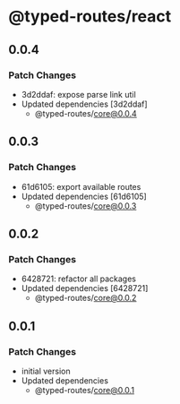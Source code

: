 # @typed-routes/react

## 0.0.4

### Patch Changes

- 3d2ddaf: expose parse link util
- Updated dependencies [3d2ddaf]
  - @typed-routes/core@0.0.4

## 0.0.3

### Patch Changes

- 61d6105: export available routes
- Updated dependencies [61d6105]
  - @typed-routes/core@0.0.3

## 0.0.2

### Patch Changes

- 6428721: refactor all packages
- Updated dependencies [6428721]
  - @typed-routes/core@0.0.2

## 0.0.1

### Patch Changes

- initial version
- Updated dependencies
  - @typed-routes/core@0.0.1
